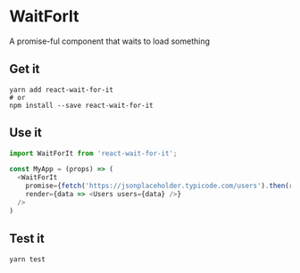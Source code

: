 # WaitForIt

A promise-ful component that waits to load something

## Get it

```
yarn add react-wait-for-it
# or
npm install --save react-wait-for-it
```

## Use it

```javascript
import WaitForIt from 'react-wait-for-it';

const MyApp = (props) => (
  <WaitForIt
    promise={fetch('https://jsonplaceholder.typicode.com/users').then(r => r.json())}
    render={data => <Users users={data} />}
  />
)
```

## Test it

```
yarn test
```
